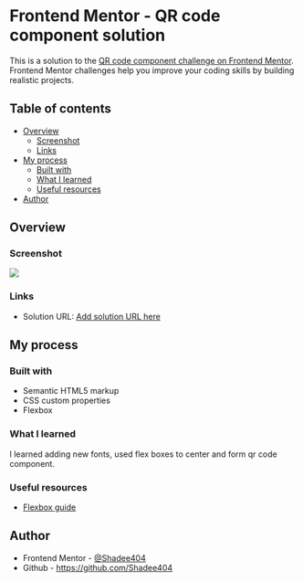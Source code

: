 # Frontend Mentor - QR code component solution

This is a solution to the [QR code component challenge on Frontend Mentor](https://www.frontendmentor.io/challenges/qr-code-component-iux_sIO_H). Frontend Mentor challenges help you improve your coding skills by building realistic projects. 

## Table of contents

- [Overview](#overview)
  - [Screenshot](#screenshot)
  - [Links](#links)
- [My process](#my-process)
  - [Built with](#built-with)
  - [What I learned](#what-i-learned)
  - [Useful resources](#useful-resources)
- [Author](#author)

## Overview

### Screenshot

![](./screenshot.jpg)

### Links

- Solution URL: [Add solution URL here](https://github.com/Shadee404/qr-code-component-main)

## My process

### Built with

- Semantic HTML5 markup
- CSS custom properties
- Flexbox

### What I learned

I learned adding new fonts, used flex boxes to center and form qr code component.

### Useful resources

- [Flexbox guide](https://css-tricks.com/snippets/css/a-guide-to-flexbox/)

## Author

- Frontend Mentor - [@Shadee404](https://www.frontendmentor.io/profile/Shadee404)
- Github - https://github.com/Shadee404
